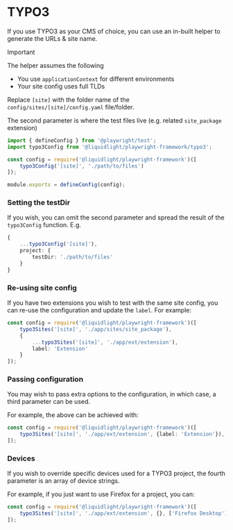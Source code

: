 # TYPO3

If you use TYPO3 as your CMS of choice, you can use an in-built helper to generate the URLs & site name.

> [!IMPORTANT]
> The helper assumes the following
> - You use `applicationContext` for different environments
> - Your site config uses full TLDs

Replace `[site]` with the folder name of the `config/sites/[site]/config.yaml` file/folder.

The second parameter is where the test files live (e.g. related `site_package` extension)

```js
import { defineConfig } from '@playwright/test';
import typo3Config from '@liquidlight/playwright-framework/typo3';

const config = require('@liquidlight/playwright-framework')([
    typo3Config('[site]', './path/to/files')
]);

module.exports = defineConfig(config);
```

### Setting the testDir

If you wish, you can omit the second parameter and spread the result of the `typo3Config` function. E.g.

```typescript
{
    ...typo3Config('[site]'),
    project: {
        testDir: './path/to/files'
    }
}
```

### Re-using site config

If you have two extensions you wish to test with the same site config, you can re-use the configuration and update the `label`. For example:

```typescript
const config = require('@liquidlight/playwright-framework')([
	typo3Sites('[site]', './app/sites/site_package'),
	{
		...typo3Sites('[site]', './app/ext/extension'),
		label: 'Extension'
	}
]);
```

### Passing configuration

You may wish to pass extra options to the configuration, in which case, a third parameter can be used.

For example, the above can be achieved with:

```typescript
const config = require('@liquidlight/playwright-framework')([
	typo3Sites('[site]', './app/ext/extension', {label: 'Extension'}),
]);
```

### Devices

If you wish to override specific devices used for a TYPO3 project, the fourth parameter is an array of device strings.

For example, if you just want to use Firefox for a project, you can:

```typescript
const config = require('@liquidlight/playwright-framework')([
	typo3Sites('[site]', './app/ext/extension', {}, ['Firefox Desktop']),
]);
```

